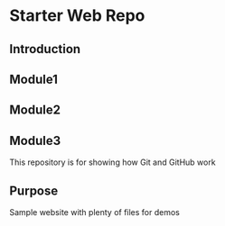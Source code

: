 # Starter Web Repo
## Introduction
## Module1
## Module2
## Module3

This repository is for showing how Git and GitHub work

## Purpose

Sample website with plenty of files for demos